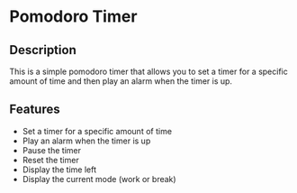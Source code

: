 # Pomodoro Timer

## Description

This is a simple pomodoro timer that allows you to set a timer for a specific amount of time and then play an alarm when the timer is up.

## Features

- Set a timer for a specific amount of time
- Play an alarm when the timer is up
- Pause the timer
- Reset the timer
- Display the time left
- Display the current mode (work or break)